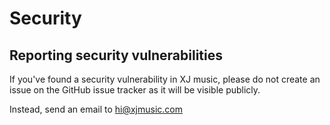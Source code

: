 # Security

## Reporting security vulnerabilities

If you've found a security vulnerability in XJ music, please do not create an issue on the GitHub issue tracker as it will be visible publicly.

Instead, send an email to hi@xjmusic.com